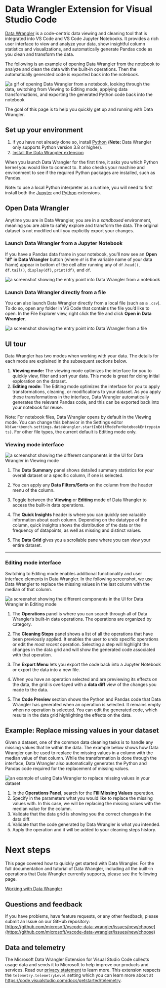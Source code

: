 # Data Wrangler Extension for Visual Studio Code

[Data Wrangler](https://marketplace.visualstudio.com/items?itemName=ms-toolsai.datawrangler)
is a code-centric data viewing and cleaning tool that is integrated into VS Code
and VS Code Jupyter Notebooks. It provides a rich user interface to view and
analyze your data, show insightful column statistics and visualizations, and
automatically generate Pandas code as you clean and transform the data.

The following is an example of opening Data Wrangler from the notebook to
analyze and clean the data with the built-in operations. Then the automatically
generated code is exported back into the notebook.

![a gif of opening Data Wrangler from a notebook, looking through the data, switching from Viewing to Editing mode, applying data transformations, and exporting the generated Python code back into the notebook](https://github.com/microsoft/vscode-docs/assets/15910920/1a6d8fd1-6454-4289-b8c4-fe84050ae981)

The goal of this page is to help you quickly get up and running with Data
Wrangler.

## Set up your environment

1. If you have not already done so, install
   [Python](https://www.python.org/downloads/) (**Note:** Data Wrangler only
   supports Python version 3.8 or higher).
2. <a class="install-extension-btn" href="vscode:extension/ms-toolsai.datawrangler">Install
   the Data Wrangler extension</a>

When you launch Data Wrangler for the first time, it asks you which Python
kernel you would like to connect to. It also checks your machine and environment
to see if the required Python packages are installed, such as Pandas.

Note: to use a local Python interpreter as a runtime, you will need to first
install both the
[Jupyter](https://marketplace.visualstudio.com/items?itemName=ms-toolsai.jupyter)
and
[Python](https://marketplace.visualstudio.com/items?itemName=ms-python.python)
extensions.

## Open Data Wrangler

Anytime you are in Data Wrangler, you are in a _sandboxed_ environment, meaning
you are able to safely explore and transform the data. The original dataset is
not modified until you explicitly export your changes.

### Launch Data Wrangler from a Jupyter Notebook

If you have a Pandas data frame in your notebook, you’ll now see an **Open 'df'
in Data Wrangler** button (where `df` is the variable name of your data frame)
appear in bottom of the cell after running any of `df.head()`, `df.tail()`,
`display(df)`, `print(df)`, and `df`.

![a screenshot showing the entry point into Data Wrangler from a notebook](https://github.com/microsoft/vscode-docs/assets/15910920/3d971723-d57a-4dd6-8bb9-6200777b3573)

### Launch Data Wrangler directly from a file

You can also launch Data Wrangler directly from a local file (such as a `.csv`).
To do so, open any folder in VS Code that contains the file you’d like to open.
In the File Explorer view, right click the file and click **Open in Data
Wrangler**.

![a screenshot showing the entry point into Data Wrangler from a file](https://github.com/microsoft/vscode-docs/assets/15910920/517e1e29-ba45-4e24-87fb-adb53a6207f1)

## UI tour

Data Wrangler has two modes when working with your data. The details for each
mode are explained in the subsequent sections below.

1. **Viewing mode:** The viewing mode optimizes the interface for you to quickly
   view, filter and sort your data. This mode is great for doing initial
   exploration on the dataset.
2. **Editing mode:** The Editing mode optimizes the interface for you to apply
   transformations, cleaning, or modifications to your dataset. As you apply
   these transformations in the interface, Data Wrangler automatically generates
   the relevant Pandas code, and this can be exported back into your notebook
   for reuse.

Note: For notebook files, Data Wrangler opens by default in the Viewing mode.
You can change this behavior in the Settings editor
`kb(workbench.settings.dataWrangler.startInEditModeForNotebookEntrypoints)`. For
other file types, the current default is Editing mode only.

### Viewing mode interface

![a screenshot showing the different components in the UI for Data Wrangler in Viewing mode](https://github.com/microsoft/vscode-docs/assets/15910920/16d7d4d9-63e8-459f-9b7c-5bb1908b245d)

1. The **Data Summary** panel shows detailed summary statistics for your overall
   dataset or a specific column, if one is selected.

2. You can apply any **Data Filters/Sorts** on the column from the header menu
   of the column.

3. Toggle between the **Viewing** or **Editing** mode of Data Wrangler to access
   the built-in data operations.

4. The **Quick Insights** header is where you can quickly see valuable
   information about each column. Depending on the datatype of the column, quick
   insights shows the distribution of the data or the frequency of datapoints,
   as well as missing and distinct values.

5. The **Data Grid** gives you a scrollable pane where you can view your entire
   dataset.

---

### Editing mode interface

Switching to Editing mode enables additional functionality and user interface
elements in Data Wrangler. In the following screenshot, we use Data Wrangler to
replace the missing values in the last column with the median of that column.

![a screenshot showing the different components in the UI for Data Wrangler in Editing mode](https://github.com/microsoft/vscode-docs/assets/15910920/8ec458aa-556d-4f03-beda-c86898d97112)

1. The **Operations** panel is where you can search through all of Data
   Wrangler’s built-in data operations. The operations are organized by
   category.

2. The **Cleaning Steps** panel shows a list of all the operations that have
   been previously applied. It enables the user to undo specific operations or
   edit the _most recent_ operation. Selecting a step will highlight the changes
   in the data grid and will show the generated code associated with that
   operation.

3. The **Export Menu** lets you export the code back into a Jupyter Notebook or
   export the data into a new file.

4. When you have an operation selected and are previewing its effects on the
   data, the grid is overlayed with a **data diff** view of the changes you made
   to the data.

5. The **Code Preview** section shows the Python and Pandas code that Data
   Wrangler has generated when an operation is selected. It remains empty when
   no operation is selected. You can edit the generated code, which results in
   the data grid highlighting the effects on the data.

## Example: Replace missing values in your dataset

Given a dataset, one of the common data cleaning tasks is to handle any missing
values that lie within the data. The example below shows how Data Wrangler can
be used to replace the missing values in a column with the median value of that
column. While the transformation is done through the interface, Data Wrangler
also automatically generates the Python and Pandas code required for the
replacement of missing values.

![an example of using Data Wrangler to replace missing values in your dataset](https://github.com/microsoft/vscode-docs/assets/15910920/2235a291-e26f-4741-b5fc-bd570c8f66d1)

1. In the **Operations Panel**, search for the **Fill Missing Values**
   operation.
2. Specify in the parameters what you would like to replace the missing values
   with. In this case, we will be replacing the missing values with the median
   value for the column.
3. Validate that the data grid is showing you the correct changes in the data
   diff.
4. Validate that the code generated by Data Wrangler is what you intended.
5. Apply the operation and it will be added to your cleaning steps history.

# Next steps

This page covered how to quickly get started with Data Wrangler. For the full
documentation and tutorial of Data Wrangler, including all the built-in
operations that Data Wrangler currently supports, please see the following page.

[Working with Data Wrangler](https://code.visualstudio.com/docs/datascience/data-wrangler)

## Questions and feedback

If you have problems, have feature requests, or any other feedback, please
submit an Issue on our GitHub repository:
[https://github.com/microsoft/vscode-data-wrangler/issues/new/choose](https://github.com/microsoft/vscode-data-wrangler/issues/new/choose)

## Data and telemetry

The Microsoft Data Wrangler Extension for Visual Studio Code collects usage data
and sends it to Microsoft to help improve our products and services. Read our
[privacy statement](https://go.microsoft.com/fwlink/?LinkId=521839) to learn
more. This extension respects the `telemetry.telemetryLevel` setting which you
can learn more about at https://code.visualstudio.com/docs/getstarted/telemetry.
